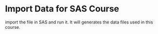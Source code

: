 # Import Data for SAS Course

import the file in SAS and run it. It will generates the data files used in this course. 
